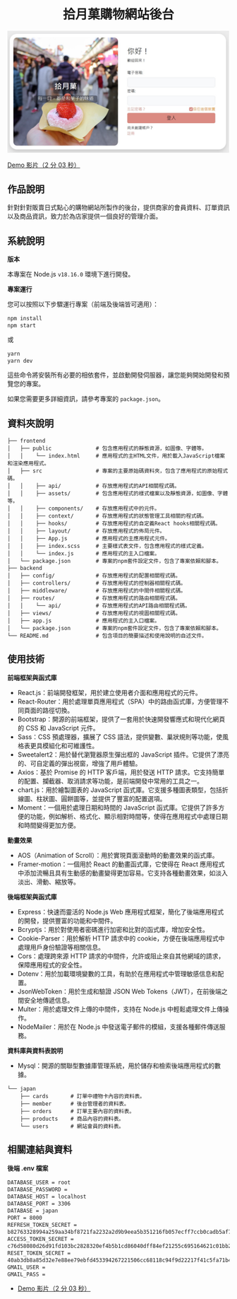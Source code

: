 <div align="center">

# 拾月菓購物網站後台

![拾月菓購物網站後台封面](public\ShiyuGuoBackStageCover.jpg)

</div>

[Demo 影片（2 分 03 秒）](https://youtu.be/JulT4vvLIuw)

## 作品說明

針對針對販賣日式點心的購物網站所製作的後台，提供商家的會員資料、訂單資訊以及商品資訊，致力於為店家提供一個良好的管理介面。

## 系統說明

**版本**

本專案在 Node.js `v18.16.0` 環境下進行開發。

**專案運行**

您可以按照以下步驟運行專案（前端及後端皆可適用）：

```shell
npm install
npm start
```

或

```shell
yarn
yarn dev
```

這些命令將安裝所有必要的相依套件，並啟動開發伺服器，讓您能夠開始開發和預覽您的專案。

如果您需要更多詳細資訊，請參考專案的 `package.json`。

## 資料夾說明

```shell
├── frontend
│   ├── public              # 包含應用程式的靜態資源，如圖像、字體等。
│   │    └── index.html     # 應用程式的主HTML文件，用於載入JavaScript檔案和渲染應用程式。
│   ├── src                 # 專案的主要原始碼資料夾，包含了應用程式的原始程式碼。
│   │    ├── api/           # 存放應用程式的API相關程式碼。
│   │    ├── assets/        # 包含應用程式的樣式檔案以及靜態資源，如圖像、字體等。
│   │    ├── components/    # 存放應用程式中的元件。
│   │    ├── context/       # 存放應用程式的狀態管理工具相關的程式碼。
│   │    ├── hooks/         # 存放應用程式的自定義React hooks相關程式碼。
│   │    ├── layout/        # 存放應用程式的佈局元件。
│   │    ├── App.js         # 應用程式的主應用程式元件。
│   │    ├── index.scss     # 主要樣式表文件，包含應用程式的樣式定義。
│   │    └── index.js       # 應用程式的主入口檔案。
│   └── package.json        # 專案的npm套件設定文件，包含了專案依賴和腳本。
├── backend
│   ├── config/             # 存放應用程式的配置相關程式碼。
│   ├── controllers/        # 存放應用程式的控制器相關程式碼。
│   ├── middleware/         # 存放應用程式的中間件相關程式碼。
│   ├── routes/             # 存放應用程式的路由相關程式碼。
│   │    └── api/           # 存放應用程式的API路由相關程式碼。
│   ├── views/              # 存放應用程式的視圖相關程式碼。
│   ├── app.js              # 應用程式的主入口檔案。
│   └── package.json        # 專案的npm套件設定文件，包含了專案依賴和腳本。
└── README.md               # 包含項目的簡要描述和使用說明的自述文件。
```

## 使用技術

**前端框架與函式庫**

- React.js：前端開發框架，用於建立使用者介面和應用程式的元件。
- React-Router：用於處理單頁應用程式（SPA）中的路由函式庫，方便管理不同頁面的路徑切換。
- Bootstrap：開源的前端框架，提供了一套用於快速開發響應式和現代化網頁的 CSS 和 JavaScript 元件。
- Sass：CSS 預處理器，擴展了 CSS 語法，提供變數、巢狀規則等功能，使風格表更具模組化和可維護性。
- Sweetalert2：用於替代瀏覽器原生彈出框的 JavaScript 插件。它提供了漂亮的、可自定義的彈出視窗，增強了用戶體驗。
- Axios：基於 Promise 的 HTTP 客戶端，用於發送 HTTP 請求。它支持簡單的配置、攔截器、取消請求等功能，是前端開發中常用的工具之一。
- chart.js：用於繪製圖表的 JavaScript 函式庫。它支援多種圖表類型，包括折線圖、柱狀圖、圓餅圖等，並提供了豐富的配置選項。
- Moment：一個用於處理日期和時間的 JavaScript 函式庫。它提供了許多方便的功能，例如解析、格式化、顯示相對時間等，使得在應用程式中處理日期和時間變得更加方便。

**動畫效果**

- AOS（Animation of Scroll）：用於實現頁面滾動時的動畫效果的函式庫。
- Framer-motion：一個用於 React 的動畫函式庫，它使得在 React 應用程式中添加流暢且具有生動感的動畫變得更加容易。它支持各種動畫效果，如淡入淡出、滑動、縮放等。

**後端框架與函式庫**

- Express：快速而靈活的 Node.js Web 應用程式框架，簡化了後端應用程式的開發，提供豐富的功能和中間件。
- Bcryptjs：用於對使用者密碼進行加密和比對的函式庫，增加安全性。
- Cookie-Parser：用於解析 HTTP 請求中的 cookie，方便在後端應用程式中處理用戶身份驗證等相關信息。
- Cors：處理跨來源 HTTP 請求的中間件，允許或阻止來自其他網域的請求，保障應用程式的安全性。
- Dotenv：用於加載環境變數的工具，有助於在應用程式中管理敏感信息和配置。
- JsonWebToken：用於生成和驗證 JSON Web Tokens（JWT），在前後端之間安全地傳遞信息。
- Multer：用於處理文件上傳的中間件，支持在 Node.js 中輕鬆處理文件上傳操作。
- NodeMailer：用於在 Node.js 中發送電子郵件的模組，支援各種郵件傳送服務。

**資料庫與資料表說明**

- Mysql：開源的關聯型數據庫管理系統，用於儲存和檢索後端應用程式的數據。

```shell
└── japan
    ├── cards       # 訂單中禮物卡內容的資料表。
    ├── member      # 後台管理者的資料表。
    ├── orders      # 訂單主要內容的資料表。
    ├── products    # 商品內容的資料表。
    └── users       # 網站會員的資料表。

```

## 相關連結與資料

**後端 .env 檔案**

```shell
DATABASE_USER = root
DATABASE_PASSWORD =
DATABASE_HOST = localhost
DATABASE_PORT = 3306
DATABASE = japan
PORT = 8000
REFRESH_TOKEN_SECRET = b82763328994a259aa34bf8721fa2232a2d9b9eea5b351216fb057ecff7ccb0cadb5af7b93a227ec4a20d3156f72e06aa2d724ced062c37296fd36de6b6ad7b2
ACCESS_TOKEN_SECRET = c76d58080d26d91fd103bc2828320ef4b5b1cd86040dff84ef21255c695164621c01bb2c73b812e09c282c8237e2538c09fa6c787760f07b1319facc8a5b00b8
RESET_TOKEN_SECRET = 40ab3db8a85d32e7e88ee79ebfd453394267221506cc68118c94f9d22217f41c5fa71b44b2b154c7f7954f4d497ce07749a091e7a992eeb4de27238cda89c005
GMAIL_USER =
GMAIL_PASS =

```

- [Demo 影片（2 分 03 秒）](https://youtu.be/JulT4vvLIuw)
